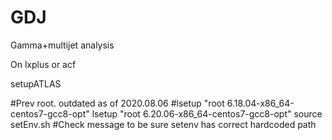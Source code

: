 # GDJ
Gamma+multijet analysis

On lxplus or acf

setupATLAS

#Prev root. outdated as of 2020.08.06
#lsetup "root 6.18.04-x86_64-centos7-gcc8-opt" 
lsetup "root 6.20.06-x86_64-centos7-gcc8-opt" 
source setEnv.sh
#Check message to be sure setenv has correct hardcoded path